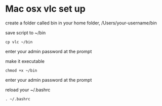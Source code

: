 # Mac osx vlc set up

create a folder called bin in your home folder, /Users/your-username/bin

save script to  ~/bin

	cp vlc ~/bin

enter your admin password at the prompt

make it executable

	chmod +x ~/bin

enter your admin password at the prompt

reload your ~/.bashrc

	. ~/.bashrc